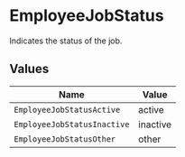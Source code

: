 # EmployeeJobStatus

Indicates the status of the job.


## Values

| Name                        | Value                       |
| --------------------------- | --------------------------- |
| `EmployeeJobStatusActive`   | active                      |
| `EmployeeJobStatusInactive` | inactive                    |
| `EmployeeJobStatusOther`    | other                       |